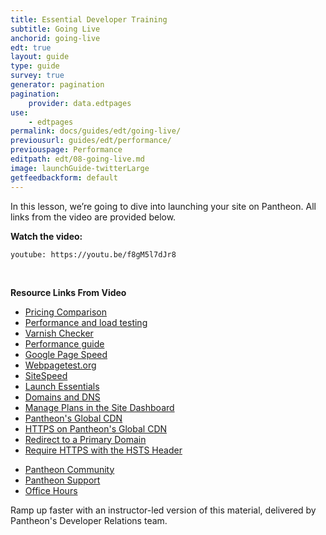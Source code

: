 ```yaml
---
title: Essential Developer Training
subtitle: Going Live
anchorid: going-live
edt: true
layout: guide
type: guide
survey: true
generator: pagination
pagination:
    provider: data.edtpages
use:
    - edtpages
permalink: docs/guides/edt/going-live/
previousurl: guides/edt/performance/
previouspage: Performance
editpath: edt/08-going-live.md
image: launchGuide-twitterLarge
getfeedbackform: default
---
```


In this lesson, we’re going to dive into launching your site on Pantheon.
All links from the video are provided below.

**Watch the video:**

`youtube: https://youtu.be/f8gM5l7dJr8`

<br />

**Resource Links From Video**

 - [Pricing Comparison](https://pantheon.io/plans/pricing-comparison)
 - [Performance and load testing](/load-and-performance-testing/)
 - [Varnish Checker](https://varnishcheck.pantheon.io/)
 - [Performance guide](/guides/frontend-performance/)
 - [Google Page Speed](https://developers.google.com/speed/pagespeed/insights/)
 - [Webpagetest.org](https://www.webpagetest.org)
 - [SiteSpeed](https://www.sitespeed.io/)
 - [Launch Essentials](/guides/launch/)
 - [Domains and DNS](/domains/)
 - [Manage Plans in the Site Dashboard](/site-plan/)
 - [Pantheon's Global CDN](/global-cdn/)
 - [HTTPS on Pantheon's Global CDN](/https/)
 - [Redirect to a Primary Domain](/redirects/#redirect-to-https)
 - [Require HTTPS with the HSTS Header](/pantheon-yml/#enforce-https-+-hsts)


<Callout title="Need more help? Get in touch:">

 - [Pantheon Community](/pantheon-community/)
 - [Pantheon Support](/support/)
 - [Office Hours](https://pantheon.io/agencies/office-hours)

</Callout>

<Enablement title="Getting Essential Developer Training" link="https://pantheon.io/agencies/learn-pantheon?docs">

Ramp up faster with an instructor-led version of this material, delivered by Pantheon's Developer Relations team.

</Enablement>
